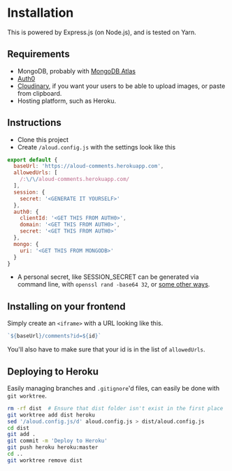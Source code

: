 # Installation

This is powered by Express.js (on Node.js), and is tested on Yarn.

## Requirements

- MongoDB, probably with [MongoDB Atlas](https://www.mongodb.com/cloud/atlas)
- [Auth0](https://auth0.com/)
- [Cloudinary](https://cloudinary.com), if you want your users to be able to upload images, or paste from clipboard.
- Hosting platform, such as Heroku.

## Instructions

- Clone this project
- Create `/aloud.config.js` with the settings look like this

```js
export default {
  baseUrl: 'https://aloud-comments.herokuapp.com',
  allowedUrls: [
    /:\/\/aloud-comments.herokuapp.com/
  ],
  session: {
    secret: '<GENERATE IT YOURSELF>'
  },
  auth0: {
    clientId: '<GET THIS FROM AUTH0>',
    domain: '<GET THIS FROM AUTH0>',
    secret: '<GET THIS FROM AUTH0>'
  },
  mongo: {
    uri: '<GET THIS FROM MONGODB>'
  }
}
```

- A personal secret, like SESSION_SECRET can be generated via command line, with `openssl rand -base64 32`, or [some other ways](https://www.howtogeek.com/howto/30184/10-ways-to-generate-a-random-password-from-the-command-line/).

## Installing on your frontend

Simply create an `<iframe>` with a URL looking like this.

```js
`${baseUrl}/comments?id=${id}`
```

You'll also have to make sure that your id is in the list of `allowedUrls`.

## Deploying to Heroku

Easily managing branches and `.gitignore`'d files, can easily be done with `git worktree`.

```sh
rm -rf dist  # Ensure that dist folder isn't exist in the first place
git worktree add dist heroku
sed '/aloud.config.js/d' aloud.config.js > dist/aloud.config.js
cd dist
git add .
git commit -m 'Deploy to Heroku'
git push heroku heroku:master
cd ..
git worktree remove dist
```
